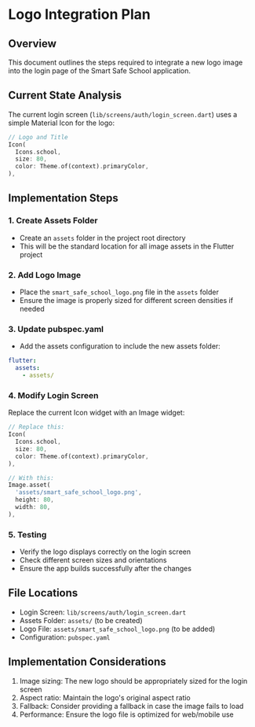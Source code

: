 # Logo Integration Plan

## Overview
This document outlines the steps required to integrate a new logo image into the login page of the Smart Safe School application.

## Current State Analysis
The current login screen (`lib/screens/auth/login_screen.dart`) uses a simple Material Icon for the logo:
```dart
// Logo and Title
Icon(
  Icons.school,
  size: 80,
  color: Theme.of(context).primaryColor,
),
```

## Implementation Steps

### 1. Create Assets Folder
- Create an `assets` folder in the project root directory
- This will be the standard location for all image assets in the Flutter project

### 2. Add Logo Image
- Place the `smart_safe_school_logo.png` file in the `assets` folder
- Ensure the image is properly sized for different screen densities if needed

### 3. Update pubspec.yaml
- Add the assets configuration to include the new assets folder:
```yaml
flutter:
  assets:
    - assets/
```

### 4. Modify Login Screen
Replace the current Icon widget with an Image widget:
```dart
// Replace this:
Icon(
  Icons.school,
  size: 80,
  color: Theme.of(context).primaryColor,
),

// With this:
Image.asset(
  'assets/smart_safe_school_logo.png',
  height: 80,
  width: 80,
),
```

### 5. Testing
- Verify the logo displays correctly on the login screen
- Check different screen sizes and orientations
- Ensure the app builds successfully after the changes

## File Locations
- Login Screen: `lib/screens/auth/login_screen.dart`
- Assets Folder: `assets/` (to be created)
- Logo File: `assets/smart_safe_school_logo.png` (to be added)
- Configuration: `pubspec.yaml`

## Implementation Considerations
1. Image sizing: The new logo should be appropriately sized for the login screen
2. Aspect ratio: Maintain the logo's original aspect ratio
3. Fallback: Consider providing a fallback in case the image fails to load
4. Performance: Ensure the logo file is optimized for web/mobile use